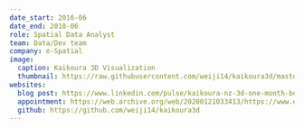 ```yaml
---
date_start: 2016-06
date_end: 2018-06
role: Spatial Data Analyst
team: Data/Dev team
company: e-Spatial
image:
  caption: Kaikoura 3D Visualization
  thumbnail: https://raw.githubusercontent.com/weiji14/kaikoura3d/master/kaikoura_flatmap.jpg
websites:
  blog post: https://www.linkedin.com/pulse/kaikoura-nz-3d-one-month-before-m75-earthquake-wei-ji-leong
  appointment: https://web.archive.org/web/20200121033413/https://www.e-spatial.co.nz/new-gis-analyst-wei-ji-leong/
  github: https://github.com/weiji14/kaikoura3d
---
```

